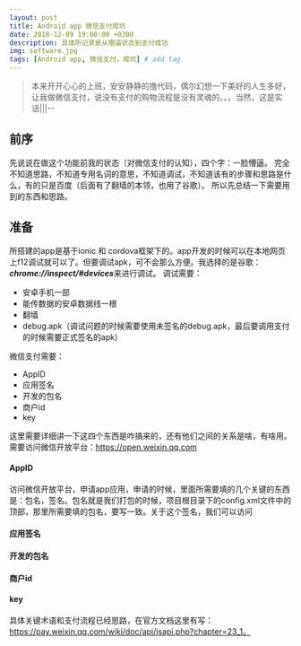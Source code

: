 ```yaml
---
layout: post
title: Android app 微信支付爬坑
date: 2018-12-09 19:00:00 +0300
description: 具体所记录是从懵逼状态到支付成功
img: software.jpg
tags: [Android app, 微信支付，爬坑] # add tag
---
```


> 本来开开心心的上班，安安静静的撸代码，偶尔幻想一下美好的人生多好，让我做微信支付，说没有支付的购物流程是没有灵魂的。。。当然，这是实话|||--

## 前序
先说说在做这个功能前我的状态（对微信支付的认知），四个字：一脸懵逼。
完全不知道思路，不知道专用名词的意思，不知道调试，不知道该有的步骤和思路是什么，有的只是百度（后面有了翻墙的本领，也用了谷歌）。
所以先总结一下需要用到的东西和思路。
## 准备
所搭建的app是基于ionic 和 cordova框架下的。app开发的时候可以在本地网页上f12调试就可以了。但要调试apk，可不会那么方便。我选择的是谷歌：***chrome://inspect/#devices***来进行调试。
调试需要：
- 安卓手机一部
- 能传数据的安卓数据线一根
- 翻墙
- debug.apk（调试问题的时候需要使用未签名的debug.apk，最后要调用支付的时候需要正式签名的apk）

微信支付需要：
- AppID
- 应用签名
- 开发的包名
- 商户id
- key

这里需要详细讲一下这四个东西是咋搞来的，还有他们之间的关系是啥，有啥用。需要访问微信开放平台：https://open.weixin.qq.com

#### AppID
访问微信开放平台，申请app应用，申请的时候，里面所需要填的几个关键的东西是：包名，签名。包名就是我们打包的时候，项目根目录下的config.xml文件中的顶部，那里所需要填的包名，要写一致。关于这个签名，我们可以访问
#### 应用签名

#### 开发的包名

#### 商户id

#### key

具体关键术语和支付流程已经思路，在官方文档这里有写：https://pay.weixin.qq.com/wiki/doc/api/jsapi.php?chapter=23_1。